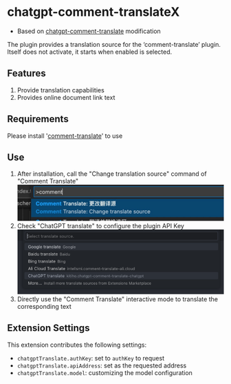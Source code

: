 # chatgpt-comment-translateX
- Based on [chatgpt-comment-translate](https://github.com/kitiho/vscode-comment-translate-chatgpt) modification

The plugin provides a translation source for the ‘comment-translate’ plugin. Itself does not activate, it starts when enabled is selected.

## Features

1. Provide translation capabilities
2. Provides online document link text

## Requirements

Please install '[comment-translate](https://github.com/intellism/vscode-comment-translate)' to use

## Use
1. After installation, call the "Change translation source" command of "Comment Translate"
    ![change](./image/change.png)
2. Check "ChatGPT translate" to configure the plugin API Key
    ![select](./image/select.png)
3. Directly use the "Comment Translate" interactive mode to translate the corresponding text

## Extension Settings

This extension contributes the following settings:

* `chatgptTranslate.authKey`: set to `authKey` to request
* `chatgptTranslate.apiAddress`: set as the requested address
* `chatgptTranslate.model`: customizing the model configuration
